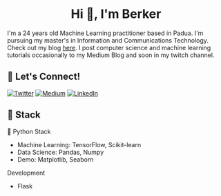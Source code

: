 <h1 align="center">Hi 👋, I'm Berker</h1>


I'm a 24 years old Machine Learning practitioner based in Padua. I'm pursuing my master's in Information and Communications Technology. Check out my blog [here](https://medium.com/@Berkersenol13). I post computer science and machine learning tutorials occasionally to my Medium Blog and soon in my twitch channel.


## 🔗 Let's Connect!
<a href="https://twitter.com/berker_senol" target="_blank"><img alt="Twitter" src="https://img.shields.io/badge/twitter-%231DA1F2.svg?&style=for-the-badge&logo=twitter&logoColor=white" /></a>
<a href="https://medium.com/@Berkersenol13" target="_blank"><img alt="Medium" src="https://img.shields.io/badge/medium-%2312100E.svg?&style=for-the-badge&logo=medium&logoColor=white" /></a>
<a href="www.linkedin.com/in/berker-şenol-1b6b68213/" target="_blank"><img alt="LinkedIn" src="https://img.shields.io/badge/linkedin-%230077B5.svg?&style=for-the-badge&logo=linkedin&logoColor=white" /></a>

## 🔨 Stack 

🐍 Python Stack
- Machine Learning: TensorFlow, Scikit-learn
- Data Science: Pandas, Numpy
- Demo: Matplotlib, Seaborn

Development
- Flask
<!--
**berkersenol/berkersenol** is a ✨ _special_ ✨ repository because its `README.md` (this file) appears on your GitHub profile.
